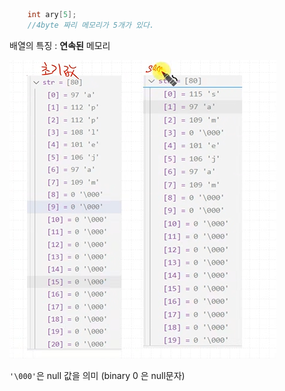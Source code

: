 ```c
    int ary[5];
    //4byte 짜리 메모리가 5개가 있다.

```

배열의 특징 : **연속된** 메모리

![]({68263D2A-D34E-41E1-95F5-0A13FEBFBEFD}.png)


`'\000'`은 null 값을 의미 (binary 0 은 null문자)
